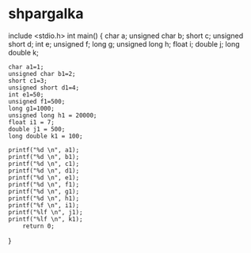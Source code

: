 # shpargalka
include <stdio.h>
int main()
{
    char a;
	unsigned char b;
	short c;
	unsigned short d;
	int e;
	unsigned f;
	long g;
	unsigned long h;
	float i;
	double j;
	long double k;

	char a1=1;
	unsigned char b1=2;
	short c1=3;
	unsigned short d1=4;
	int e1=50;
	unsigned f1=500;
	long g1=1000;
	unsigned long h1 = 20000;
	float i1 = 7;
	double j1 = 500;
	long double k1 = 100;

	printf("%d \n", a1);
	printf("%d \n", b1);
	printf("%d \n", c1);
	printf("%d \n", d1);
	printf("%d \n", e1);
	printf("%d \n", f1);
	printf("%d \n", g1);
	printf("%d \n", h1);
	printf("%f \n", i1);
	printf("%lf \n", j1);
	printf("%lf \n", k1);
		return 0;
}



